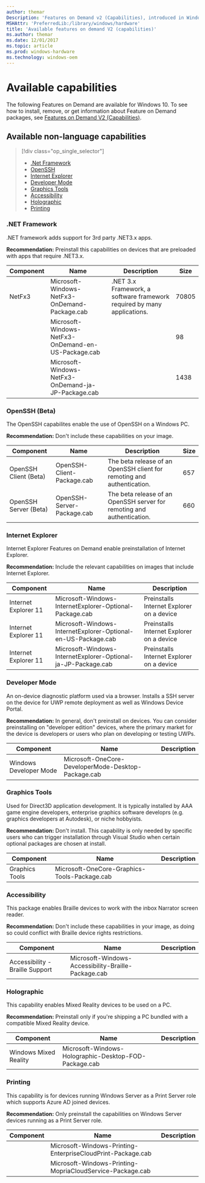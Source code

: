 ```yaml
---
author: themar
Description: 'Features on Demand v2 (Capabilities), introduced in Windows 10, are Windows feature packages that can be added at any time. This page describes non-language FoDs.'
MSHAttr: 'PreferredLib:/library/windows/hardware'
title: 'Available features on demand V2 (capabilities)'
ms.author: themar
ms.date: 12/01/2017
ms.topic: article
ms.prod: windows-hardware
ms.technology: windows-oem
---
```


# Available capabilities

The following Features on Demand are available for Windows 10. To see how to install, remove, or get information about Feature on Demand packages, see [Features on Demand V2 (Capabilities)](features-on-demand-v2--capabilities.md). 

## Available non-language capabilities

> [!div class="op_single_selector"]
> - [.Net Framework](#dotnet)
> - [OpenSSH](#openssh)
> - [Internet Explorer](#internet-explorer)
> - [Developer Mode](#developer-mode)
> - [Graphics Tools](#graphics-tools)
> - [Accessibility](#accessibility)
> - [Holographic](#holographic)
> - [Printing](#printing)

### <span id="DOTNET"></span><span id="dotnet"></span> .NET Framework  

.NET framework adds support for 3rd party .NET3.x apps.

**Recommendation:** Preinstall this capabilities on devices that are preloaded with apps that require .NET3.x.

| Component | Name | Description                                            | Size |
|-----------|-----------------------------------|--------------------------------------| --- |
| NetFx3    | Microsoft-Windows-NetFx3-OnDemand-Package.cab     | .NET 3.x Framework, a software framework required by many applications. | 70805 |
|           | Microsoft-Windows-NetFx3-OnDemand-en-US-Package.cab |   | 98   |
|           | Microsoft-Windows-NetFx3-OnDemand-ja-JP-Package.cab |   | 1438 |



### <span id="OPENSSH"></span><span id="openssh"></span> OpenSSH (Beta)

The OpenSSH capabilites enable the use of OpenSSH on a Windows PC.

**Recommendation:** Don't include these capabilities on your image.

| Component          | Name                       | Description                                   | Size |
|-----------------------|---------------------------|-------------------------------------|-----|
| OpenSSH Client (Beta) | OpenSSH-Client-Package.cab | The beta release of an OpenSSH client for remoting and authentication. | 657 |
| OpenSSH Server (Beta) | OpenSSH-Server-Package.cab | The beta release of an OpenSSH server for remoting and authentication. | 660 |


### Internet Explorer

Internet Explorer Features on Demand enable preinstallation of Internet Explorer.

**Recommendation:** Include the relevant capabilities on images that include Internet Explorer.

| Component | Name |  Description |
|-----------------------|---------------------------------------------------|---------------------|
| Internet Explorer 11  | Microsoft-Windows-InternetExplorer-Optional-Package.cab | Preinstalls Internet Explorer on a device |
| Internet Explorer 11  | Microsoft-Windows-InternetExplorer-Optional-en-US-Package.cab | Preinstalls Internet Explorer on a device |
| Internet Explorer 11  | Microsoft-Windows-InternetExplorer-Optional-ja-JP-Package.cab | Preinstalls Internet Explorer on a device |

### Developer Mode

An on-device diagnostic platform used via a browser.  Installs a SSH server on the device for UWP remote deployment as well as Windows Device Portal.

**Recommendation:** In general, don't preinstall on devices. You can consider preinstalling on "developer edition" devices, where the primary market for the device is developers or users who plan on developing or testing UWPs.

| Component | Name |  Description |
|-----------------------|---------------------------------------------------|---------------------|
| Windows Developer Mode | Microsoft-OneCore-DeveloperMode-Desktop-Package.cab |  |

### Graphics Tools

Used for Direct3D application development.  It is typically installed by AAA game engine developers, enterprise graphics software developrs (e.g. graphics developers at Autodesk), or niche hobbyists.  

**Recommendation:** Don't install. This capability is only needed by specific users who can trigger installation through Visual Studio when certain optional packages are chosen at install.

| Component | Name |  Description |
|-----------------------|---------------------------------------------------|---------------------|
| Graphics Tools | Microsoft-OneCore-Graphics-Tools-Package.cab |  |

### Accessibility

This package enables Braille devices to work with the inbox Narrator screen reader.

**Recommendation:** Don't include these capabilities in your image, as doing so could conflict with Braille device rights restrictions.

| Component | Name |  Description |
|-----------------------|---------------------------------------------------|---------------------|
| Accessibility - Braille Support | Microsoft-Windows-Accessibility-Braille-Package.cab |  |

### Holographic

This capability enables Mixed Reality devices to be used on a PC.

**Recommendation:** Preinstall only if you're shipping a PC bundled with a compatible Mixed Reality device.

| Component | Name |  Description |
|-----------------------|---------------------------------------------------|---------------------|
| Windows Mixed Reality | Microsoft-Windows-Holographic-Desktop-FOD-Package.cab |  |


### Printing

This capability is for devices running Windows Server as a Print Server role which supports Azure AD joined devices.

**Recommendation:** Only preinstall the capabilities on Windows Server devices running as a Print Server role.

| Component | Name |  Description |
|-----------------------|---------------------------------------------------|---------------------|
|  | Microsoft-Windows-Printing-EnterpriseCloudPrint-Package.cab |  |
|  | Microsoft-Windows-Printing-MopriaCloudService-Package.cab | |
